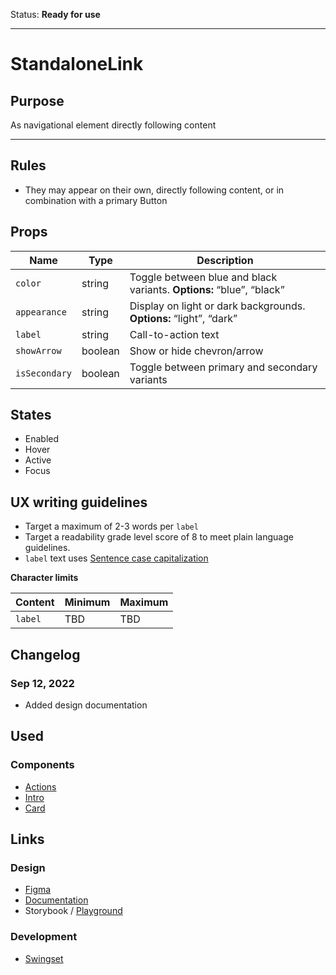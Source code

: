 Status: **Ready for use**

---

# StandaloneLink

## Purpose

As navigational element directly following content

---

## Rules

- They may appear on their own, directly following content, or in combination with a primary Button

## Props

| Name          | Type    | Description                                                          |
| ------------- | ------- | -------------------------------------------------------------------- |
| `color`       | string  | Toggle between blue and black variants. **Options:** “blue”, “black” |
| `appearance`  | string  | Display on light or dark backgrounds. **Options:** “light”, “dark”   |
| `label`       | string  | Call-to-action text                                                  |
| `showArrow`   | boolean | Show or hide chevron/arrow                                           |
| `isSecondary` | boolean | Toggle between primary and secondary variants                        |

## States

- Enabled
- Hover
- Active
- Focus

## UX writing guidelines

- Target a maximum of 2-3 words per `label`
- Target a readability grade level score of 8 to meet plain language guidelines.
- `label` text uses [Sentence case capitalization](https://apastyle.apa.org/style-grammar-guidelines/capitalization/sentence-case)

**Character limits**

| Content | Minimum | Maximum |
| ------- | ------- | ------- |
| `label` | TBD     | TBD     |

## Changelog

### Sep 12, 2022

- Added design documentation

## Used

### Components

- [Actions](https://hashicorp-wpl-documentation.vercel.app/components/actions)
- [Intro](https://hashicorp-wpl-documentation.vercel.app/components/intro)
- [Card](https://hashicorp-wpl-documentation.vercel.app/components/card)

## Links

### Design

- [Figma](https://www.figma.com/file/7cYgDM618stjYUHDqAfRec/Components?node-id=2824%3A11407)
- [Documentation](https://hashicorp-wpl-documentation.vercel.app/components/standalone-link)
- Storybook / [Playground](https://hashicorp-web-presence.vercel.app/playground/standalone-link)

### Development

- [Swingset](https://react-components.vercel.app/components/standalonelink)
